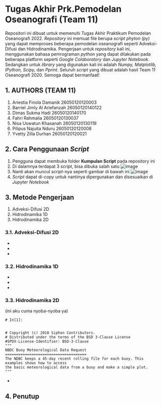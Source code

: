 # Tugas Akhir Prk.Pemodelan Oseanografi (Team 11)
Repositori ini dibuat untuk memenuhi Tugas Akhir Praktikum Pemodelan Oseanografi 2022. _Repository_ ini memuat file berupa _script phyton (py)_ yang dapat memproses beberapa pemodelan oseanografi seperti Adveksi-Difusi dan Hidrodinamika. Pengerjaan untuk _repository_ kali ini, menggunakan bahasa pemrograman _python_ yang dapat dilakukan pada beberapa platform seperti _Google Colaboratory_ dan _Jupyter Notebook_. Sedangkan untuk _library_ yang digunakan kali ini adalah _Numpy, Matplotlib, IPython, Scipy,_ dan _Pprint_. Seluruh _script_ yang dibuat adalah hasil Team 11 Oseanografi 2020. Semoga dapat bermanfaat!
## 1. AUTHORS (TEAM 11)
1. Ariestia Finola Damanik 26050120120003
2. Barriel Jimly Al Ariefanzah 26050120140122
3. Dimas Sukma Hadi 26050120140170
4. Fahri Rahmalia 26050120130037
5. Nisa Uswatun Khasanah 26050120130119
6. Pilipus Najuita Nduru 26050120120008
7. Yvetty Zilla Durhan 26050120120021

## 2. Cara Penggunaan _Script_
1. Pengguna dapat membuka folder **Kumpulan Script** pada repository ini
2. Di dalamnya terdapat 3 _script_, bisa dibuka salah satu
![image](https://user-images.githubusercontent.com/89583653/169198940-5e831637-1628-4be3-b0be-a87c5226ee7f.png)
3. Nanti akan muncul _script_-nya seperti gambar di bawah ini
![image](https://user-images.githubusercontent.com/89583653/169198974-f7dc70ad-7edf-4b67-85f1-3685a3914558.png)
4. _Script_ dapat di-_copy_ untuk nantinya dipergunakan dan disesuaikan di _Jupyter Notebook_

## 3. Metode Pengerjaan
1. Adveksi-Difusi 2D
2. Hidrodinamika 1D
3. Hidrodinamika 2D

### 3.1. Adveksi-Difusi 2D
-
-
-
### 3.2. Hidrodinamika 1D
-
-
-

### 3.3. Hidrodinamika 2D
(ini aku cuma nyoba-nyoba ya)
```
# In[1]:


# Copyright (c) 2018 Siphon Contributors.
# Distributed under the terms of the BSD 3-Clause License
#SPDX-License-Identifier: BSD-3-Clause
"""
NBDC Buoy Meteorological Data Request
=====================================
The NDBC keeps a 45-day recent rolling file for each buoy. This examples shows how to access
the basic meteorological data from a buoy and make a simple plot.
"""
```


-

## 4. Penutup
